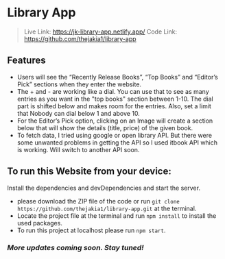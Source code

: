 # Library App

> Live Link: https://jk-library-app.netlify.app/
> Code Link: https://github.com/thejakia1/library-app



## Features

- Users will see the “Recently Release Books”, “Top Books” and “Editor’s Pick” sections when they enter the website.
- The + and - are working like a dial. You can use that to see as many entries as you want in the "top books" section between 1-10. The dial part is shifted below and makes room for the entries. Also, set a limit that Nobody can dial below 1 and above 10. 
- For the Editor’s Pick option, clicking on an Image will create a section below that will show the details (title, price) of the given book.
- To fetch data, I tried using google or open library API. But there were some unwanted problems in getting the API so I used itbook API which is working. Will switch to another API soon.

## To run this Website from your device:
Install the dependencies and devDependencies and start the server.

- please download the ZIP file of the code or run ```git clone https://github.com/thejakia1/library-app.git``` at the terminal.
- Locate the project file at the terminal and run ```npm install``` to install the used packages.
- To run this project at localhost please run ```npm start```.


### _More updates coming soon. Stay tuned!_
